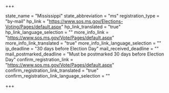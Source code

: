 +++

state_name = "Mississippi"
state_abbreviation = "ms"
registration_type = "by-mail"
hp_link = "https://www.sos.ms.gov/Elections-Voting/Pages/default.aspx"
hp_link_translated = "true"
hp_link_language_selection = ""
more_info_link = "https://www.sos.ms.gov/Vote/Pages/default.aspx"
more_info_link_translated = "true"
more_info_link_language_selection = ""
ip_deadline = "30 days before Election Day"
mail_received_deadline = ""
mail_postmarked_deadline = "Must be postmarked 30 days before Election Day"
confirm_registration_link = "https://www.sos.ms.gov/Vote/Pages/default.aspx"
confirm_registration_link_translated = "true"
confirm_registration_link_language_selection = ""

+++